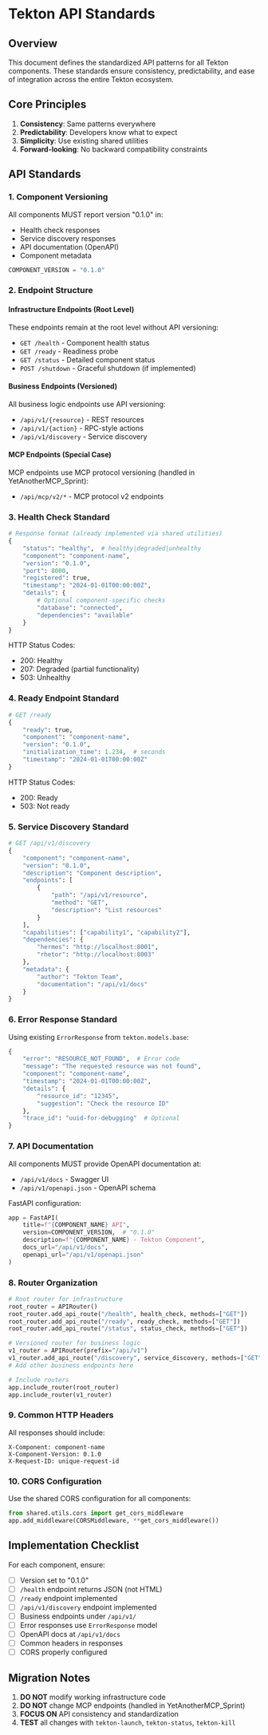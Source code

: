 # Tekton API Standards

## Overview

This document defines the standardized API patterns for all Tekton components. These standards ensure consistency, predictability, and ease of integration across the entire Tekton ecosystem.

## Core Principles

1. **Consistency**: Same patterns everywhere
2. **Predictability**: Developers know what to expect
3. **Simplicity**: Use existing shared utilities
4. **Forward-looking**: No backward compatibility constraints

## API Standards

### 1. Component Versioning

All components MUST report version "0.1.0" in:
- Health check responses
- Service discovery responses  
- API documentation (OpenAPI)
- Component metadata

```python
COMPONENT_VERSION = "0.1.0"
```

### 2. Endpoint Structure

#### Infrastructure Endpoints (Root Level)
These endpoints remain at the root level without API versioning:

- `GET /health` - Component health status
- `GET /ready` - Readiness probe
- `GET /status` - Detailed component status
- `POST /shutdown` - Graceful shutdown (if implemented)

#### Business Endpoints (Versioned)
All business logic endpoints use API versioning:

- `/api/v1/{resource}` - REST resources
- `/api/v1/{action}` - RPC-style actions
- `/api/v1/discovery` - Service discovery

#### MCP Endpoints (Special Case)
MCP endpoints use MCP protocol versioning (handled in YetAnotherMCP_Sprint):

- `/api/mcp/v2/*` - MCP protocol v2 endpoints

### 3. Health Check Standard

```python
# Response format (already implemented via shared utilities)
{
    "status": "healthy",  # healthy|degraded|unhealthy
    "component": "component-name",
    "version": "0.1.0",
    "port": 8000,
    "registered": true,
    "timestamp": "2024-01-01T00:00:00Z",
    "details": {
        # Optional component-specific checks
        "database": "connected",
        "dependencies": "available"
    }
}
```

HTTP Status Codes:
- 200: Healthy
- 207: Degraded (partial functionality)
- 503: Unhealthy

### 4. Ready Endpoint Standard

```python
# GET /ready
{
    "ready": true,
    "component": "component-name",
    "version": "0.1.0",
    "initialization_time": 1.234,  # seconds
    "timestamp": "2024-01-01T00:00:00Z"
}
```

HTTP Status Codes:
- 200: Ready
- 503: Not ready

### 5. Service Discovery Standard

```python
# GET /api/v1/discovery
{
    "component": "component-name",
    "version": "0.1.0",
    "description": "Component description",
    "endpoints": [
        {
            "path": "/api/v1/resource",
            "method": "GET",
            "description": "List resources"
        }
    ],
    "capabilities": ["capability1", "capability2"],
    "dependencies": {
        "hermes": "http://localhost:8001",
        "rhetor": "http://localhost:8003"
    },
    "metadata": {
        "author": "Tekton Team",
        "documentation": "/api/v1/docs"
    }
}
```

### 6. Error Response Standard

Using existing `ErrorResponse` from `tekton.models.base`:

```python
{
    "error": "RESOURCE_NOT_FOUND",  # Error code
    "message": "The requested resource was not found",
    "component": "component-name",
    "timestamp": "2024-01-01T00:00:00Z",
    "details": {
        "resource_id": "12345",
        "suggestion": "Check the resource ID"
    },
    "trace_id": "uuid-for-debugging"  # Optional
}
```

### 7. API Documentation

All components MUST provide OpenAPI documentation at:
- `/api/v1/docs` - Swagger UI
- `/api/v1/openapi.json` - OpenAPI schema

FastAPI configuration:
```python
app = FastAPI(
    title=f"{COMPONENT_NAME} API",
    version=COMPONENT_VERSION,  # "0.1.0"
    description=f"{COMPONENT_NAME} - Tekton Component",
    docs_url="/api/v1/docs",
    openapi_url="/api/v1/openapi.json"
)
```

### 8. Router Organization

```python
# Root router for infrastructure
root_router = APIRouter()
root_router.add_api_route("/health", health_check, methods=["GET"])
root_router.add_api_route("/ready", ready_check, methods=["GET"])
root_router.add_api_route("/status", status_check, methods=["GET"])

# Versioned router for business logic
v1_router = APIRouter(prefix="/api/v1")
v1_router.add_api_route("/discovery", service_discovery, methods=["GET"])
# Add other business endpoints here

# Include routers
app.include_router(root_router)
app.include_router(v1_router)
```

### 9. Common HTTP Headers

All responses should include:
```
X-Component: component-name
X-Component-Version: 0.1.0
X-Request-ID: unique-request-id
```

### 10. CORS Configuration

Use the shared CORS configuration for all components:
```python
from shared.utils.cors import get_cors_middleware
app.add_middleware(CORSMiddleware, **get_cors_middleware())
```

## Implementation Checklist

For each component, ensure:

- [ ] Version set to "0.1.0"
- [ ] `/health` endpoint returns JSON (not HTML)
- [ ] `/ready` endpoint implemented
- [ ] `/api/v1/discovery` endpoint implemented
- [ ] Business endpoints under `/api/v1/`
- [ ] Error responses use `ErrorResponse` model
- [ ] OpenAPI docs at `/api/v1/docs`
- [ ] Common headers in responses
- [ ] CORS properly configured

## Migration Notes

1. **DO NOT** modify working infrastructure code
2. **DO NOT** change MCP endpoints (handled in YetAnotherMCP_Sprint)
3. **FOCUS ON** API consistency and standardization
4. **TEST** all changes with `tekton-launch`, `tekton-status`, `tekton-kill`